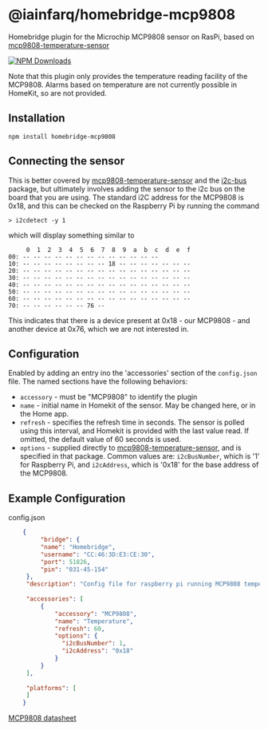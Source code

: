 # @iainfarq/homebridge-mcp9808

Homebridge plugin for the Microchip MCP9808 sensor on RasPi, based on
[mcp9808-temperature-sensor](https://www.npmjs.com/package/mcp9808-temperature-sensor)

[![NPM Downloads](https://img.shields.io/npm/dm/@iainfarq/homebridge-mcp9808.svg?style=flat)](https://npmjs.org/package/@iainfarq/homebridge-mcp9808)



Note that this plugin only provides the temperature reading facility of the MCP9808.  Alarms based on temperature
are not currently possible in HomeKit, so are not provided.

## Installation

`npm install homebridge-mcp9808`

## Connecting the sensor

This is better covered by [mcp9808-temperature-sensor](https://www.npmjs.com/package/mcp9808-temperature-sensor) and the [i2c-bus](https://www.npmjs.com/package/i2c-bus) package, but ultimately involves adding the sensor to the i2c bus on the board that you are using.  The
standard i2C address for the MCP9808 is 0x18, and this can be checked on the Raspberry Pi by running the command

    > i2cdetect -y 1
which will display something similar to

         0  1  2  3  4  5  6  7  8  9  a  b  c  d  e  f
    00: -- -- -- -- -- -- -- -- -- -- -- -- -- 
    10: -- -- -- -- -- -- -- -- 18 -- -- -- -- -- -- -- 
    20: -- -- -- -- -- -- -- -- -- -- -- -- -- -- -- -- 
    30: -- -- -- -- -- -- -- -- -- -- -- -- -- -- -- -- 
    40: -- -- -- -- -- -- -- -- -- -- -- -- -- -- -- -- 
    50: -- -- -- -- -- -- -- -- -- -- -- -- -- -- -- -- 
    60: -- -- -- -- -- -- -- -- -- -- -- -- -- -- -- -- 
    70: -- -- -- -- -- -- 76 --                         
This indicates that there is a device present at 0x18 - our MCP9808 - and another device at 0x76, which we are not interested in.
 
## Configuration

Enabled by adding an entry ino the 'accessories' section of the `config.json` file.  The named sections have the following behaviors:

* `accessory` - must be "MCP9808" to identify the plugin
* `name` - initial name in Homekit of the sensor.  May be changed here, or in the Home app.
* `refresh` - specifies the refresh time in seconds.  The sensor is polled using this interval, and Homekit is provided with the last 
value read. If omitted, the default value of 60 seconds is used.
* `options` - supplied directly to [mcp9808-temperature-sensor](https://www.npmjs.com/package/mcp9808-temperature-sensor), and is specified in that package.  Common values are:
`i2cBusNumber`, which is '1' for Raspberry Pi, and `i2cAddress`, which is '0x18' for the base address of the MCP9808.

## Example Configuration

config.json
```json
    {
         "bridge": {
         "name": "Homebridge",
         "username": "CC:46:3D:E3:CE:30",
         "port": 51826,
         "pin": "031-45-154"
     },
     "description": "Config file for raspberry pi running MCP9808 temperature sensor",
 
     "accessories": [
         {
             "accessory": "MCP9808",
             "name": "Temperature",
             "refresh": 60,
             "options": {
               "i2cBusNumber": 1,
               "i2cAddress": "0x18"
             }
         }
     ],
 
     "platforms": [
     ]
    }
```

[MCP9808 datasheet](https://ww1.microchip.com/downloads/en/DeviceDoc/MCP9808-0.5C-Maximum-Accuracy-Digital-Temperature-Sensor-Data-Sheet-DS20005095B.pdf)
